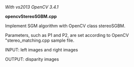 *With vs2013 OpenCV 3.4.1*

**opencvStereoSGBM.cpp**
  
  Implement SGM algorithm with OpenCV class stereoSGBM.
  
  Parameters, such as P1 and P2, are set according to OpenCV "stereo_matching.cpp sample file.
  
  INPUT: left images and right images
  
  OUTPUT: disparity images
  
  
 
